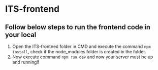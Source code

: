 # ITS-frontend

## Follow below steps to run the frontend code in your local
1. Open the ITS-frontned folder in CMD and execute the command `npm install`, check if the node_modules folder is created in the folder.
2. Now execute command `npm run dev` and now your server must be up and running!!
